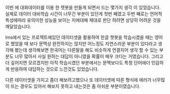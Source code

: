 이번 에 대화데이터를 이용 한 챗봇을 만들게 되면서 드는 몇가지 생각 이 있었습니다.
실제로 데이터 대비학습 시간이 너무긴 부분이 있던게 첫번 째였고
두번 째로는 언어적 특성에따라 유의미한 성능을 보이는 지에대해 제대로 판단 하려면 상당히 어려운 것을 깨달았습니다.

lms에서 있는 프로젝트에있던 데이터셋을 활용하여 한글 챗봇을 학습시켰을 때는 영어로 했었을 때 보다
문맥상 완전하지는 않지만 어느정도 자연스러운 부분이 있다라고 생각해 봤는데 생각해보면
한국어는 다른말을 해도 비슷하게 연결지어 생각 할 수 있는 부분도 너무 많아서 사실 원하는 대답이 아니였을 확률이 매우 크다는 거였습니다.
그리고 더 깊어지면 모르겠지만 아직 학습시켰던 부분에서는 문맥보다도 특정 단어에더 민감하게 반응하여 대답하는 것으로 느낀것도 있었습니다.

다른 데이터셋을 가지고 좀더 해보려고했으나 또 데이터셋에 따른 형식에 에러가 너무많이 뜨는 경우도 있어서 해보지 못하고 내는것은 좀 아쉬운 부분이였습니다.
